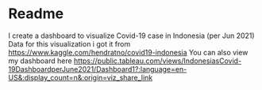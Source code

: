 # Readme

I create a dashboard to visualize Covid-19 case in Indonesia (per Jun 2021) 
Data for this visualization i got it from https://www.kaggle.com/hendratno/covid19-indonesia
You can also view my dashboard here https://public.tableau.com/views/IndonesiasCovid-19DashboardperJune2021/Dashboard1?:language=en-US&:display_count=n&:origin=viz_share_link
